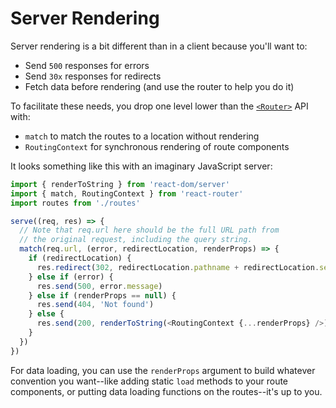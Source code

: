 # Server Rendering

Server rendering is a bit different than in a client because you'll want to:

- Send `500` responses for errors
- Send `30x` responses for redirects
- Fetch data before rendering (and use the router to help you do it)

To facilitate these needs, you drop one level lower than the [`<Router>`](/docs/API.md#Router) API with:  

- `match` to match the routes to a location without rendering
- `RoutingContext` for synchronous rendering of route components

It looks something like this with an imaginary JavaScript server:

```js
import { renderToString } from 'react-dom/server'
import { match, RoutingContext } from 'react-router'
import routes from './routes'

serve((req, res) => {
  // Note that req.url here should be the full URL path from
  // the original request, including the query string.
  match(req.url, (error, redirectLocation, renderProps) => {
    if (redirectLocation) {
      res.redirect(302, redirectLocation.pathname + redirectLocation.search)
    } else if (error) {
      res.send(500, error.message)
    } else if (renderProps == null) {
      res.send(404, 'Not found')
    } else {
      res.send(200, renderToString(<RoutingContext {...renderProps} />))
    }
  })
})
```

For data loading, you can use the `renderProps` argument to build whatever convention you want--like adding static `load` methods to your route components, or putting data loading functions on the routes--it's up to you.
